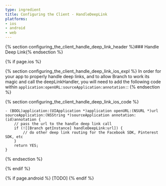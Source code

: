 ```yaml
---
type: ingredient
title: Configuring the Client - HandleDeepLink
platforms:
- ios
- android
- web
---
```


{% section configuring_the_client_handle_deep_link_header %}### Handle Deep Link{% endsection %} 

<!---    iOS -->
{% if page.ios %}

<!---       iOS explanation -->
{% section configuring_the_client_handle_deep_link_ios_expl %}
In order for your app to properly handle deep links, and to allow Branch to work its magic and call the deepLinkHandler, you will need to add the following code within `application:openURL:sourceApplication:annotation:`:
{% endsection %}
<!---       /iOS explanation -->


<!---       iOS code -->
{% section configuring_the_client_handle_deep_link_ios_code %}
```objc
- (BOOL)application:(UIApplication *)application openURL:(NSURL *)url sourceApplication:(NSString *)sourceApplication annotation:(id)annotation {
	// pass the url to the handle deep link call
	if (![[Branch getInstance] handleDeepLink:url]) {
		// do other deep link routing for the Facebook SDK, Pinterest SDK, etc
	}
    return YES;
}
```
{% endsection %}
<!---       /iOS code -->

{% endif %}
<!---    /iOS -->

{% if page.android %}
[TODO]
{% endif %}
	
